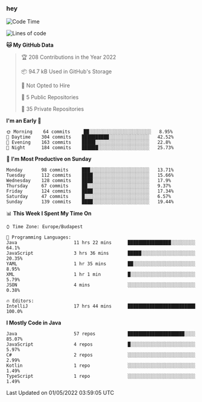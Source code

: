 ### hey

<!--START_SECTION:waka-->
![Code Time](http://img.shields.io/badge/Code%20Time-718%20hrs%2024%20mins-blue)

![Lines of code](https://img.shields.io/badge/From%20Hello%20World%20I%27ve%20Written-493%20Thousand%20lines%20of%20code-blue)

**🐱 My GitHub Data** 

> 🏆 208 Contributions in the Year 2022
 > 
> 📦 94.7 kB Used in GitHub's Storage 
 > 
> 🚫 Not Opted to Hire
 > 
> 📜 5 Public Repositories 
 > 
> 🔑 35 Private Repositories  
 > 
**I'm an Early 🐤** 

```text
🌞 Morning    64 commits     ██░░░░░░░░░░░░░░░░░░░░░░░   8.95% 
🌆 Daytime    304 commits    ██████████░░░░░░░░░░░░░░░   42.52% 
🌃 Evening    163 commits    █████░░░░░░░░░░░░░░░░░░░░   22.8% 
🌙 Night      184 commits    ██████░░░░░░░░░░░░░░░░░░░   25.73%

```
📅 **I'm Most Productive on Sunday** 

```text
Monday       98 commits     ███░░░░░░░░░░░░░░░░░░░░░░   13.71% 
Tuesday      112 commits    ████░░░░░░░░░░░░░░░░░░░░░   15.66% 
Wednesday    128 commits    ████░░░░░░░░░░░░░░░░░░░░░   17.9% 
Thursday     67 commits     ██░░░░░░░░░░░░░░░░░░░░░░░   9.37% 
Friday       124 commits    ████░░░░░░░░░░░░░░░░░░░░░   17.34% 
Saturday     47 commits     █░░░░░░░░░░░░░░░░░░░░░░░░   6.57% 
Sunday       139 commits    ████░░░░░░░░░░░░░░░░░░░░░   19.44%

```


📊 **This Week I Spent My Time On** 

```text
⌚︎ Time Zone: Europe/Budapest

💬 Programming Languages: 
Java                     11 hrs 22 mins      ████████████████░░░░░░░░░   64.1% 
JavaScript               3 hrs 36 mins       █████░░░░░░░░░░░░░░░░░░░░   20.35% 
YAML                     1 hr 35 mins        ██░░░░░░░░░░░░░░░░░░░░░░░   8.95% 
XML                      1 hr 1 min          █░░░░░░░░░░░░░░░░░░░░░░░░   5.79% 
JSON                     4 mins              ░░░░░░░░░░░░░░░░░░░░░░░░░   0.38%

🔥 Editors: 
IntelliJ                 17 hrs 44 mins      █████████████████████████   100.0%

```

**I Mostly Code in Java** 

```text
Java                     57 repos            █████████████████████░░░░   85.07% 
JavaScript               4 repos             █░░░░░░░░░░░░░░░░░░░░░░░░   5.97% 
C#                       2 repos             ░░░░░░░░░░░░░░░░░░░░░░░░░   2.99% 
Kotlin                   1 repo              ░░░░░░░░░░░░░░░░░░░░░░░░░   1.49% 
TypeScript               1 repo              ░░░░░░░░░░░░░░░░░░░░░░░░░   1.49%

```



 Last Updated on 01/05/2022 03:59:05 UTC
<!--END_SECTION:waka-->
